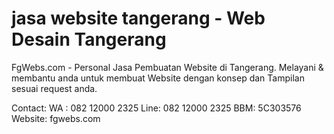 # jasa website tangerang - Web Desain Tangerang
FgWebs.com - Personal Jasa Pembuatan Website di Tangerang. Melayani &amp; membantu anda untuk membuat Website dengan konsep dan Tampilan sesuai request anda.

Contact:
WA : 082 12000 2325
Line: 082 12000 2325
BBM: 5C303576
Website: fgwebs.com
